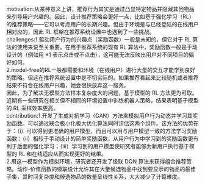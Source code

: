 motivation:从某种意义上讲，推荐行为其实是通过凸显特定物品并隐藏其他物品来引导用户兴趣的。因此，设计推荐策略会更好一点，比如基于强化学习（RL）的推荐策略——它可以考虑用户的长期兴趣。但由于环境是与已经登陆的在线用户相对应的，因此 RL 框架在推荐系统设置中也遇到了一些挑战。  
challenges:1.驱动用户行为的兴趣点（奖励函数）一般是未知的，但它对于 RL 算法的使用来说至关重要。在用于推荐系统的现有 RL 算法中，奖励函数一般是手动设计的（例如用 ±1 表示点击或不点击），这可能无法反映出用户对不同项目的偏好如何。  
2.model-free的RL一般都需要和环境（在线用户）进行大量的交互才能学到良好的策略。但这在推荐系统设置中是不切实际的。如果推荐看起来比较随机或者推荐结果不符合在线用户兴趣，她会很快放弃这一服务。  
因此，为了解决无模型方法样本复杂度大的问题，基于模型的 RL 方法更为可取。近期有一些研究在相关但不相同的环境设置中训练机器人策略，结果表明基于模型的 RL 采样效率更高。  
contribution:1.开发了生成对抗学习（GAN）方法来模拟用户行为动态并学习其奖励函数。可以通过联合极小化极大优化算法同时评估这两个组件。该方法的优势在于：（i）可以得到更准确的用户模型，而且可以用与用户模型一致的方法学习奖励函数；（ii）相较于手动设计的简单奖励函数，从用户行为中学习到的奖励函数更有利于后面的强化学习；（iii）学习到的用户模型使研究者能够为新用户执行基于模型的 RL 和在线适应从而实现更好的结果。  
2.用这一模型作为模拟环境，研究者还开发了级联 DQN 算法来获得组合推荐策略。动作-价值函数的级联设计允许其在大量候选物品中找到要显示的物品的最佳子集，其时间复杂度和候选物品的数量呈线性关系，大大减少了计算难度。  
